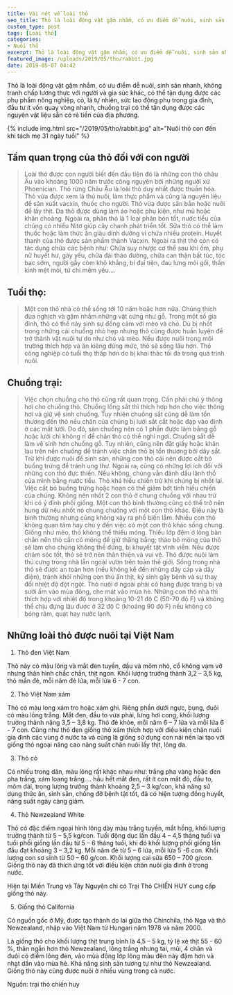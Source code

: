 ```yaml
---
title: Vài nét về loài thỏ
seo_title: Thỏ là loài động vật gặm nhắm, có ưu điểm dễ nuôi, sinh sản nhanh, không tranh chấp lương thực với người và gia súc khác
custom_type: post
tags: [Loài thỏ]
categories:
- Nuôi thỏ
excerpt: Thỏ là loài động vật gặm nhắm, có ưu điểm dễ nuôi, sinh sản nhanh, không tranh chấp lương thực với người và gia súc khác
featured_image: /uploads/2019/05/tho/rabbit.jpg
date: 2019-05-07 04:42
---
```


Thỏ là loài động vật gặm nhắm, có ưu điểm dễ nuôi, sinh sản nhanh, không tranh chấp lương thực với người và gia súc khác, có thể tận dụng được các phụ phẩm nông nghiệp, cỏ, lá tự nhiên, sức lao động phụ trong gia đình, đầu tư ít vốn quay vòng nhanh, chuồng trại có thể tận dụng được các nguyên vật liệu sẵn có rẻ tiền của địa phương.

{% include img.html src="/2019/05/tho/rabbit.jpg" alt="Nuôi thỏ con đến khi tách mẹ 31 ngày tuổi" %}


## Tầm quan trọng của thỏ đối với con người

> Loài thỏ được con người biết đến đầu tiên đó là những con thỏ châu Âu vào khoảng 1000 năm trước công nguyên bởi những người xứ Phoenician. Thỏ rừng Châu Âu là loài thỏ duy nhất được thuần hóa. Thỏ vừa được xem là thú nuôi, làm thực phẩm và cũng là nguyên liệu để sản xuất vacxin, thuốc cho người.
> Thỏ vừa được săn bắn hoặc nuôi để lấy thịt. Da thỏ được dùng làm áo hoặc phụ kiện, như mũ hoặc khăn choàng. Ngoài ra, phân thỏ là 1 loại phân bón tốt, nước tiểu của chúng có nhiều Nitơ giúp cây chanh phát triển tốt. Sữa thỏ có thể làm thuốc hoặc làm thức ăn giàu dinh dưỡng vì chứa nhiều protein. Huyết thanh của thỏ được sản phẩm thành Vacxin. Ngoài ra thịt thỏ còn có tác dụng chữa các bệnh như: Chữa suy nhược cơ thể sau khi ốm, phụ nữ huyết hư, gày yếu, chữa đái tháo đường, chữa can thận bất túc, tóc bạc sớm, người gầy còm khô khẳng, bí đại tiện, đau lưng mỏi gối, thần kinh mệt mỏi, tứ chi mềm yếu….

## Tuổi thọ:
> Một con thỏ nhà có thể sống tới 10 năm hoặc hơn nữa. Chúng thích đùa nghịch và gặm nhắm những vật cứng như gỗ. Trong một số gia đình, thỏ có thể nảy sinh sự đồng cảm với mèo và chó. Dù bị nhốt trong những cái chuồng nhỏ hẹp nhưng thỏ cũng được huấn luyện để trở thành vật nuôi tự do như chó và mèo. Nếu được nuôi trong môi trường thích hợp và ăn kiêng đúng mức, thỏ sẽ sống lâu hơn. Thỏ công nghiệp có tuổi thọ thấp hơn do bị khai thác tối đa trong quá trình nuôi.

## Chuồng trại:
> Việc chọn chuồng cho thỏ cũng rất quan trọng. Cần phải chú ý thông hơi cho chuồng thỏ. Chuồng lồng sắt thì thích hợp hơn cho việc thông hơi và giữ vệ sinh chuồng. Tuy nhiên chuồng sắt cũng dễ làm tổn thương đến thỏ nếu chân của chúng bị lưới sắt cắt hoặc đạp vào đinh ở các mắt lưới. Do đó, sàn chuồng nên có 1 phần được làm bằng gỗ hoặc lưới chì không rỉ để chân thỏ có thể nghỉ ngơi. Chuồng sắt dễ làm vệ sinh hơn chuồng gỗ. Tuy nhiên, cũng nên đặt giấy hoặc khăn lau trên nền chuồng để tránh việc chân thỏ bị tổn thương bởi dây sắt.
> Trừ khi được nuôi để sinh sản, những con thỏ cái nên được cắt bỏ buồng trứng để tránh ung thư. Ngoài ra, cũng có những lợi ích đối với những con thỏ đực thiến. Nếu không, chúng vẫn đánh dấu lãnh thổ của mình bằng nước tiểu.
> Thỏ khá hiếu chiến trừ khi chúng bị nhốt lại. Việc cắt bỏ buồng trứng hoặc hoạn có thể giảm bớt tính hiếu chiến của chúng. Không nên nhốt 2 con thỏ ở chung chuồng với nhau trừ khi có ý định phối giống. Một con thỏ bình thường cũng có thể trở nên hung dữ nếu nhốt nó chung chuồng với một con thỏ khác. Điều này là bình thường nhưng cũng không xảy ra phổ biến lắm. Nhiều con thỏ không quan tâm hay chú ý đến việc có một con thỏ khác sống chung.
> Giống như mèo, thỏ không thể thiếu móng. Thiếu lớp đệm ở lòng bàn chân nên thỏ cần có móng để giữ thăng bằng; tháo bỏ móng của thỏ sẽ làm cho chúng không thể đứng, bị khuyết tật vĩnh viễn.
> Nếu được chăm sóc tốt, thỏ sẽ trở nên thân thiện và vui vẻ. Thỏ được nuôi làm thú cưng trong nhà lẫn ngoài vườn trên toàn thế giới. Sống trong nhà thỏ sẽ được an toàn hơn (nếu không kể đến những dây cáp và dây điện), tránh khỏi những con thú ăn thịt, ký sinh gây bệnh và sự thay đổi nhiệt độ đột ngột. Thỏ nuôi ở ngoài phải có hang được trang bị và sưởi ấm vào mùa đông, che mát vào mùa hè. Những con thỏ nhà thì thích hợp với nhiệt độ trong khoảng 10-21 độ C (50-70 độ F) và không thể chịu đựng lâu được ở 32 độ C (khoảng 90 độ F) nếu không có bóng râm, quạt hay nước lạnh.

## Những loài thỏ được nuôi tại Việt Nam

1. Thỏ đen Việt Nam

Thỏ này có màu lông và mắt đen tuyền, đầu và mõm nhỏ, cổ không vạm vỡ nhưng thân hình chắc chắn, thịt ngon. Khối lượng trưởng thành 3,2 – 3,5 kg, thỏ mắn đẻ, mỗi năm đẻ  lứa, mỗi lứa 6 - 7 con.

2. Thỏ Việt Nam xám

Thỏ có màu long xám tro hoặc xám ghi. Riêng phần dưới ngực, bụng, đuôi có màu lông trắng. Mắt đen, đầu to vừa phải, lưng hơi cong, khối lượng trưởng thành nặng 3,5 – 3,8 kg. Thỏ đẻ khỏe, mỗi năm 6 – 7 lứa và mỗi lứa 6 - 7 con.
Cũng như thỏ đen giống thỏ xám thích hợp với điều kiện chăn nuôi gia đình các vùng ở nước ta và cũng là giống sử dụng con nái nền lai tạo với giống thỏ ngoại nâng cao năng suất chăn nuôi lấy thịt, lông da.

3. Thỏ cỏ

Có nhiều trong dân, màu lông rất khác nhau như: trắng pha vàng hoặc đen pha trắng, xám loang trắng…. hầu hết mắt đen, rất ít con mắt đỏ, đầu to, mõm dài, trọng lượng trưởng thành khoảng 2,5 – 3 kg/con, khả năng sử dụng thức ăn, sinh sản, chống đỡ bệnh tật tốt, đã có hiện tượng đồng huyết, năng suất ngày càng giảm.

4. Thỏ Newzealand White

Thỏ có đặc điểm ngoại hình lông dày màu trắng tuyền, mắt hồng, khối lượng trưởng thành từ 5 – 5,5 kg/con. Tuổi động dục lần đầu 4 – 4,5 tháng tuổi và tuổi phối giống lần đầu từ 5 – 6 tháng tuổi, khi đó khối lượng phối giống lần đầu đạt khoảng 3 – 3,2 kg. Mỗi năm đẻ từ 5 – 6 lứa, mỗi lứa 5 -6 con. Khối lượng con sơ sinh từ 50 – 60 g/con. Khối lượng cai sữa 650 – 700 g/con. Giống thỏ này đã thích ứng tốt với điều kiện chăn nuôi gia đình ở trong nước.

Hiện tại Miền Trung và Tây Nguyên chỉ có Trại Thỏ CHIẾN HUY cung cấp giống thỏ này.

5. Giống thỏ California

Có nguồn gốc ở Mỹ, được tạo thành do lai giữa thỏ Chinchila, thỏ Nga và thỏ Newzealand, nhập vào Việt Nam từ Hungari năm 1978 và năm 2000.

Là giống thỏ cho khối lượng thịt trung bình là 4,5 – 5 kg, tỷ lệ xẻ thịt 55 - 60 %, thân ngắn hơn thỏ Newzealand, lông trắng nhưng tai, mũi, 4 chân và đuôi có điểm lông đen, vào mùa đông lớp lông màu đên này đậm hơn và nhạt dần vào mùa hè. Khả năng sinh sản tương tự như thỏ Newzealand. Giống thỏ này cũng được nuôi ở nhiều vùng trong cả nước.

Nguồn: trại thỏ chiến huy
